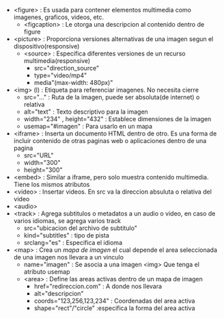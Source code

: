 
- \<figure> : Es usada para contener elementos multimedia como imagenes, graficos, videos, etc.
	- \<figcaption> : Le otorga una descripcion al contenido dentro de figure
- \<picture> : Proporciona versiones alternativas de una imagen segun el dispositivo(responsive)
	- \<source> : Especifica diferentes versiones de un recurso multimedia(responsive)
		- src="direction_source" 
		- type="video/mp4"
		- media"(max-width: 480px)"
- \<img> (l) : Etiqueta para referenciar imagenes. No necesita cierre
	- src="..." : Ruta de la imagen, puede ser absoluta(de internet) o relativa
	- alt="text" : Texto descriptivo para la imagen
	- width="234" , height="432" : Establece dimensiones de la imagen
	- usemap="#imagen" : Para usarlo en un mapa
- \<iframe> : Inserta un documento HTML dentro de otro. Es una forma de incluir contenido de otras paginas web o aplicaciones dentro de una pagina
	- src="URL" 
	- width="300"
	- height="300"
- \<embed> : Similar a iframe, pero solo muestra contenido multimedia. Tiene los mismos atributos
- \<video> : Insertar videos. En src va la direccion absuluta o relativa del video
- \<audio> 
- \<track> : Agrega subtitulos o metadatos a un audio o video, en caso de varios idiomas, se agrega varios track
	- src="ubicacion del archivo de subtitulo"
	- kind="subtitles" : tipo de pista
	- srclang="es" : Especifica el idioma
- \<map> : Crea un *mapa de imagen* el cual depende el area seleccionada de una imagen nos llevara a un vinculo
	- name="imagen" : Se asocia a una imagen \<img> Que tenga el atributo usemap
	- \<area> : Define las areas activas dentro de un mapa de imagen
		- href="redireccion.com" : A donde nos llevara
		- alt="descripcion"
		- coords="123,256,123,234" : Coordenadas del area activa
		- shape="rect"/"circle"  :especifica la forma del area activa